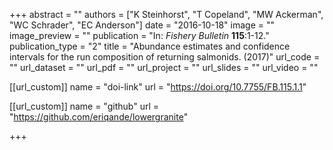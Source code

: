 +++
abstract = "" 
authors = ["K Steinhorst", "T Copeland", "MW Ackerman", "WC Schrader", "EC Anderson"] 
date = "2016-10-18" 
image = "" 
image_preview = "" 
publication = "In: _Fishery Bulletin_ **115**:1-12." 
publication_type = "2" 
title = "Abundance estimates and confidence intervals for the run composition of returning salmonids. (2017)" 
url_code = "" 
url_dataset = "" 
url_pdf = "" 
url_project = "" 
url_slides = "" 
url_video = "" 


[[url_custom]]
name = "doi-link"
url = "https://doi.org/10.7755/FB.115.1.1"



[[url_custom]]
name = "github"
url = "https://github.com/eriqande/lowergranite"

+++
